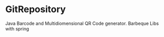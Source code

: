 GitRepository
=============

Java Barcode and Multidiomensional QR Code generator.
Barbeque Libs with spring
